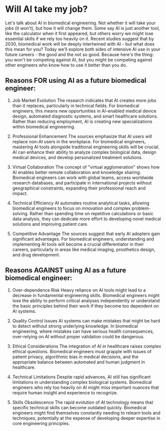 # Will AI take my job?

Let's talk about AI in biomedical engineering. Not whether it will take your jobs (it won't), but how it will change them. Some say AI is just another tool, like the calculator when it first appeared, but others worry we might lose essential skills if we rely too heavily on it. Recent studies suggest that by 2030, biomedical work will be deeply intertwined with AI - but what does this mean for you? Today we'll explore both sides of intensive AI use in your future careers - the good and the not so good. Because here's the thing: you won't be competing against AI, but you might be competing against other engineers who know how to use it better than you do.

## Reasons FOR using AI as a future biomedical engineer:

1. Job Market Evolution
The research indicates that AI creates more jobs than it replaces, particularly in technical fields. For biomedical engineers, this means new opportunities in AI-enabled medical device design, automated diagnostic systems, and smart healthcare solutions. Rather than reducing employment, AI is creating new specializations within biomedical engineering.

2. Professional Enhancement
The sources emphasize that AI users will replace non-AI users in the workplace. For biomedical engineers, mastering AI tools alongside traditional engineering skills will be crucial. AI can enhance their ability to analyze complex biological data, design medical devices, and develop personalized treatment solutions.

3. Virtual Collaboration
The concept of "virtual agglomeration" shows how AI enables better remote collaboration and knowledge sharing. Biomedical engineers can work with global teams, access worldwide research databases, and participate in international projects without geographical constraints, expanding their professional reach and impact.

4. Technical Efficiency 
AI automates routine analytical tasks, allowing biomedical engineers to focus on innovation and complex problem-solving. Rather than spending time on repetitive calculations or basic data analysis, they can dedicate more effort to developing novel medical solutions and improving patient care.

5. Competitive Advantage
The sources suggest that early AI adopters gain significant advantages. For biomedical engineers, understanding and implementing AI tools will become a crucial differentiator in their careers, particularly in areas like medical imaging, prosthetics design, and drug development.

## Reasons AGAINST using AI as a future biomedical engineer:

1. Over-dependence Risk
Heavy reliance on AI tools might lead to a decrease in fundamental engineering skills. Biomedical engineers might lose the ability to perform critical analyses independently or understand the basic principles behind their work if they become too dependent on AI systems.

2. Quality Control Issues
AI systems can make mistakes that might be hard to detect without strong underlying knowledge. In biomedical engineering, where mistakes can have serious health consequences, over-relying on AI without proper validation could be dangerous.

3. Ethical Considerations
The integration of AI in healthcare raises complex ethical questions. Biomedical engineers must grapple with issues of patient privacy, algorithmic bias in medical decisions, and the appropriate balance between automated and human judgment in healthcare.

4. Technical Limitations
Despite rapid advances, AI still has significant limitations in understanding complex biological systems. Biomedical engineers who rely too heavily on AI might miss important nuances that require human insight and experience to recognize.

5. Skills Obsolescence
The rapid evolution of AI technology means that specific technical skills can become outdated quickly. Biomedical engineers might find themselves constantly needing to relearn tools and techniques, potentially at the expense of developing deeper expertise in core engineering principles.

